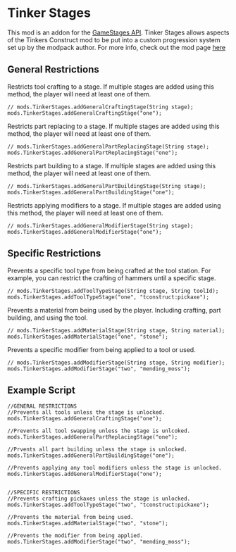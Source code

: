 # Tinker Stages

This mod is an addon for the [GameStages API](https://minecraft.curseforge.com/projects/game-stages). Tinker Stages allows aspects of the Tinkers Construct mod to be put into a custom progression system set up by the modpack author. For more info, check out the mod page [here](https://minecraft.curseforge.com/projects/tinkerstages)

## General Restrictions

Restricts tool crafting to a stage. If multiple stages are added using this method, the player will need at least one of them.

```zenscript
// mods.TinkerStages.addGeneralCraftingStage(String stage);
mods.TinkerStages.addGeneralCraftingStage("one");
```

Restricts part replacing to a stage. If multiple stages are added using this method, the player will need at least one of them.

```zenscript
// mods.TinkerStages.addGeneralPartReplacingStage(String stage);
mods.TinkerStages.addGeneralPartReplacingStage("one");
```

Restricts part building to a stage. If multiple stages are added using this method, the player will need at least one of them.

```zenscript
// mods.TinkerStages.addGeneralPartBuildingStage(String stage);
mods.TinkerStages.addGeneralPartBuildingStage("one");
```

Restricts applying modifiers to a stage. If multiple stages are added using this method, the player will need at least one of them.

```zenscript
// mods.TinkerStages.addGeneralModifierStage(String stage);
mods.TinkerStages.addGeneralModifierStage("one");
```

## Specific Restrictions

Prevents a specific tool type from being crafted at the tool station. For example, you can restrict the crafting of hammers until a specific stage.

```zenscript
// mods.TinkerStages.addToolTypeStage(String stage, String toolId);
mods.TinkerStages.addToolTypeStage("one", "tconstruct:pickaxe");
```

Prevents a material from being used by the player. Including crafting, part building, and using the tool.

```zenscript
// mods.TinkerStages.addMaterialStage(String stage, String material);
mods.TinkerStages.addMaterialStage("one", "stone");
```

Prevents a specific modifier from being applied to a tool or used.

```zenscript
// mods.TinkerStages.addModifierStage(String stage, String modifier);
mods.TinkerStages.addModifierStage("two", "mending_moss");
```

## Example Script

```zenscript
//GENERAL RESTRICTIONS
//Prevents all tools unless the stage is unlocked.
mods.TinkerStages.addGeneralCraftingStage("one");

//Prevents all tool swapping unless the stage is unlcoked.
mods.TinkerStages.addGeneralPartReplacingStage("one");

//Prvents all part building unless the stage is unlocked.
mods.TinkerStages.addGeneralPartBuildingStage("one");

//Prevents applying any tool modifiers unless the stage is unlocked.
mods.TinkerStages.addGeneralModifierStage("one");


//SPECIFIC RESTRICTIONS
//Prevents crafting pickaxes unless the stage is unlocked.
mods.TinkerStages.addToolTypeStage("two", "tconstruct:pickaxe");

//Prevents the material from being used. 
mods.TinkerStages.addMaterialStage("two", "stone");

//Prevents the modifier from being applied.
mods.TinkerStages.addModifierStage("two", "mending_moss");
```